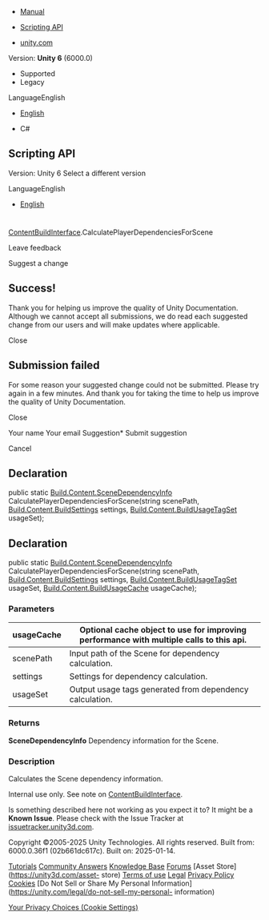 [ ]()

  * [Manual](../Manual/index.html)
  * [Scripting API](../ScriptReference/index.html)

  * [unity.com](https://unity.com/)

Version: **Unity 6** (6000.0)

  * Supported
  * Legacy

LanguageEnglish

  * [English]()

  * C#

[ ](https://docs.unity3d.com)

## Scripting API

Version: Unity 6 Select a different version

LanguageEnglish

  * [English]()

#
[ContentBuildInterface](Build.Content.ContentBuildInterface.html).CalculatePlayerDependenciesForScene

Leave feedback

Suggest a change

## Success!

Thank you for helping us improve the quality of Unity Documentation. Although
we cannot accept all submissions, we do read each suggested change from our
users and will make updates where applicable.

Close

## Submission failed

For some reason your suggested change could not be submitted. Please <a>try
again</a> in a few minutes. And thank you for taking the time to help us
improve the quality of Unity Documentation.

Close

Your name Your email Suggestion* Submit suggestion

Cancel

[ ]()

## Declaration

public static
[Build.Content.SceneDependencyInfo](Build.Content.SceneDependencyInfo.html)
CalculatePlayerDependenciesForScene(string scenePath,
[Build.Content.BuildSettings](Build.Content.BuildSettings.html) settings,
[Build.Content.BuildUsageTagSet](Build.Content.BuildUsageTagSet.html)
usageSet);

## Declaration

public static
[Build.Content.SceneDependencyInfo](Build.Content.SceneDependencyInfo.html)
CalculatePlayerDependenciesForScene(string scenePath,
[Build.Content.BuildSettings](Build.Content.BuildSettings.html) settings,
[Build.Content.BuildUsageTagSet](Build.Content.BuildUsageTagSet.html)
usageSet, [Build.Content.BuildUsageCache](Build.Content.BuildUsageCache.html)
usageCache);

### Parameters

usageCache | Optional cache object to use for improving performance with multiple calls to this api.  
---|---  
scenePath | Input path of the Scene for dependency calculation.  
settings | Settings for dependency calculation.  
usageSet | Output usage tags generated from dependency calculation.  
  
### Returns

**SceneDependencyInfo** Dependency information for the Scene.

### Description

Calculates the Scene dependency information.

Internal use only. See note on
[ContentBuildInterface](Build.Content.ContentBuildInterface.html).

Is something described here not working as you expect it to? It might be a
**Known Issue**. Please check with the Issue Tracker at
[issuetracker.unity3d.com](https://issuetracker.unity3d.com).

Copyright ©2005-2025 Unity Technologies. All rights reserved. Built from:
6000.0.36f1 (02b661dc617c). Built on: 2025-01-14.

[Tutorials](https://unity3d.com/learn) [Community
Answers](https://answers.unity3d.com) [Knowledge
Base](https://support.unity3d.com/hc/en-us)
[Forums](https://forum.unity3d.com) [Asset Store](https://unity3d.com/asset-
store) [Terms of use](https://docs.unity3d.com/Manual/TermsOfUse.html)
[Legal](https://unity.com/legal) [Privacy
Policy](https://unity.com/legal/privacy-policy)
[Cookies](https://unity.com/legal/cookie-policy) [Do Not Sell or Share My
Personal Information](https://unity.com/legal/do-not-sell-my-personal-
information)

[Your Privacy Choices (Cookie Settings)](javascript:void\(0\);)

